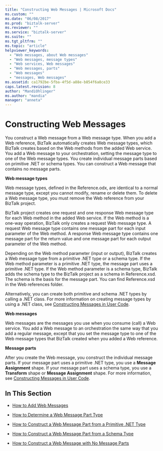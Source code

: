 ```yaml
---
title: "Constructing Web Messages | Microsoft Docs"
ms.custom: ""
ms.date: "06/08/2017"
ms.prod: "biztalk-server"
ms.reviewer: ""
ms.service: "biztalk-server"
ms.suite: ""
ms.tgt_pltfrm: ""
ms.topic: "article"
helpviewer_keywords: 
  - "Web messages, about Web messages"
  - "Web messages, message types"
  - "Web services, Web messages"
  - "Web messages, parts"
  - "Web messages"
  - "messages, Web messages"
ms.assetid: ca1792be-5fba-4f5d-a88e-b854f6a8ce33
caps.latest.revision: 8
author: "MandiOhlinger"
ms.author: "mandia"
manager: "anneta"
---
```

# Constructing Web Messages
You construct a Web message from a Web message type. When you add a Web reference, BizTalk automatically creates Web message types, which BizTalk creates based on the Web methods from the added Web service. You add a Web message to your orchestration, setting the message type to one of the Web message types. You create individual message parts based on primitive .NET or schema types. You can construct a Web message that contains no message parts.  
  
 **Web message types**  
  
 Web message types, defined in the Reference.odx, are identical to a normal message type, except you cannot modify, rename or delete them. To delete a Web message type, you must remove the Web reference from your BizTalk project.  
  
 BizTalk project creates one request and one response Web message type for each Web method in the added Web service. If the Web method is a one-way operation, BizTalk only creates a request Web message type. A request Web message type contains one message part for each input parameter of the Web method. A response Web message type contains one message part for the return value and one message part for each output parameter of the Web method.  
  
 Depending on the Web method parameter (input or output), BizTalk creates a Web message type from a primitive .NET type or a schema type. If the Web method parameter is a primitive .NET type, the message part uses a primitive .NET type. If the Web method parameter is a schema type, BizTalk adds the schema type to the BizTalk project as a schema in Reference.xsd. The schema is the basis for the message part. You can find Reference.xsd in the Web references folder.  
  
 Alternatively, you can create both primitive and schema .NET types by calling a .NET class. For more information on creating message types by using a .NET class, see [Constructing Messages in User Code](../core/constructing-messages-in-user-code.md).  
  
 **Web messages**  
  
 Web messages are the messages you use when you consume (call) a Web service. You add a Web message to an orchestration the same way that you add a regular message, except that you set the message type to one of the Web message types that BizTalk created when you added a Web reference.  
  
 **Message parts**  
  
 After you create the Web message, you construct the individual message parts. If your message part uses a primitive .NET type, you use a **Message Assignment** shape. If your message part uses a schema type, you use a **Transform** shape or **Message Assignment** shape. For more information, see [Constructing Messages in User Code](../core/constructing-messages-in-user-code.md).  
  
## In This Section  
  
-   [How to Add Web Messages](../core/how-to-add-web-messages.md)  
  
-   [How to Determine a Web Message Part Type](../core/how-to-determine-a-web-message-part-type.md)  
  
-   [How to Construct a Web Message Part from a Primitive .NET Type](../core/how-to-construct-a-web-message-part-from-a-primitive-net-type.md)  
  
-   [How to Construct a Web Message Part from a Schema Type](../core/how-to-construct-a-web-message-part-from-a-schema-type.md)  
  
-   [How to Construct a Web Message with No Message Parts](../core/how-to-construct-a-web-message-with-no-message-parts.md)